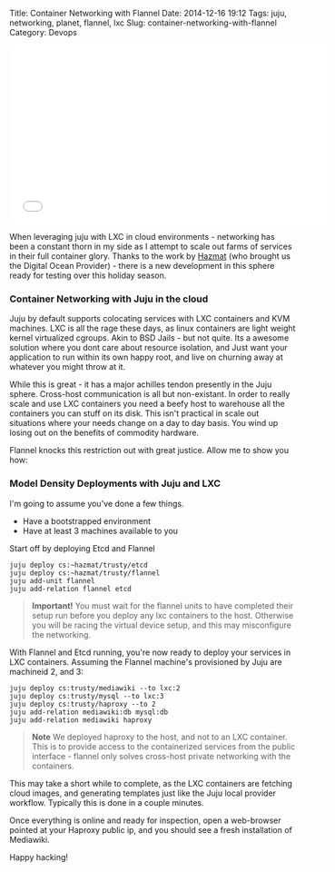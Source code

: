 Title: Container Networking with Flannel
Date: 2014-12-16 19:12
Tags: juju, networking, planet, flannel, lxc
Slug: container-networking-with-flannel
Category: Devops

<iframe width="560" height="315" src="//www.youtube.com/embed/bCvl-TsxVXA" frameborder="0" allowfullscreen></iframe>

When leveraging juju with LXC in cloud environments - networking has been a constant thorn in my side as I attempt to scale out farms of services in their full container glory. Thanks to the work by [Hazmat](http://blog.kapilt.com/) (who brought us the Digital Ocean Provider) - there is a new development in this sphere ready for testing over this holiday season.

### Container Networking with Juju in the cloud

Juju by default supports colocating services with LXC containers and KVM machines. LXC is all the rage these days, as linux containers are light weight kernel virtualized cgroups. Akin to BSD Jails - but not quite. Its a awesome solution where you dont care about resource isolation, and Just want your application to run within its own happy root, and live on churning away at whatever you might throw at it.

While this is great - it has a major achilles tendon presently in the Juju sphere. Cross-host communication is all but non-existant. In order to really scale and use LXC containers you need a beefy host to warehouse all the containers you can stuff on its disk. This isn't practical in scale out situations where your needs change on a day to day basis. You wind up losing out on the benefits of commodity hardware.  

Flannel knocks this restriction out with great justice. Allow me to show you how:

### Model Density Deployments with Juju and LXC

I'm going to assume you've done a few things.

- Have a bootstrapped environment
- Have at least 3 machines available to you

Start off by deploying Etcd and Flannel


    juju deploy cs:~hazmat/trusty/etcd
    juju deploy cs:~hazmat/trusty/flannel
    juju add-unit flannel
    juju add-relation flannel etcd

> **Important!** You must wait for the flannel units to have completed their setup run before you deploy any lxc containers to the host. Otherwise you will be racing the virtual device setup, and this may misconfigure the networking.

With Flannel and Etcd running, you're now ready to deploy your services in LXC containers. Assuming the Flannel machine's provisioned by Juju are machineid 2, and 3:

    juju deploy cs:trusty/mediawiki --to lxc:2
    juju deploy cs:trusty/mysql --to lxc:3
    juju deploy cs:trusty/haproxy --to 2
    juju add-relation mediawiki:db mysql:db
    juju add-relation mediawiki haproxy

> **Note** We deployed haproxy to the host, and not to an LXC container. This is to provide access to the containerized services from the public interface - flannel only solves cross-host private networking with the containers.

This may take a short while to complete, as the LXC containers are fetching cloud images, and generating templates just like the Juju local provider workflow. Typically this is done in a couple minutes.

Once everything is online and ready for inspection, open a web-browser pointed at your Haproxy public ip, and you should see a fresh installation of Mediawiki.

Happy hacking!
